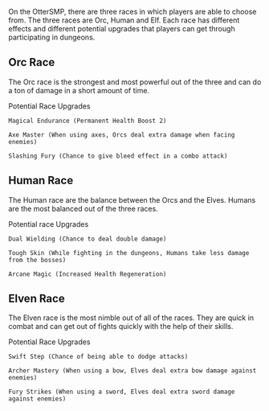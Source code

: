 On the OtterSMP, there are three races in which players are able to choose from. The three races are Orc, Human and Elf. Each race has different effects and different potential upgrades that players can get through participating in dungeons.


## Orc Race

The Orc race is the strongest and most powerful out of the three and can do a ton of damage in a short amount of time.

Potential Race Upgrades

    Magical Endurance (Permanent Health Boost 2)

    Axe Master (When using axes, Orcs deal extra damage when facing enemies)

    Slashing Fury (Chance to give bleed effect in a combo attack)


## Human Race

The Human race are the balance between the Orcs and the Elves. Humans are the most balanced out of the three races.

Potential race Upgrades

    Dual Wielding (Chance to deal double damage)

    Tough Skin (While fighting in the dungeons, Humans take less damage from the bosses)

    Arcane Magic (Increased Health Regeneration)


## Elven Race

The Elven race is the most nimble out of all of the races. They are quick in combat and can get out of fights quickly with the help of their skills.

Potential Race Upgrades

    Swift Step (Chance of being able to dodge attacks)

    Archer Mastery (When using a bow, Elves deal extra bow damage against enemies)

    Fury Strikes (When using a sword, Elves deal extra sword damage against enemies)